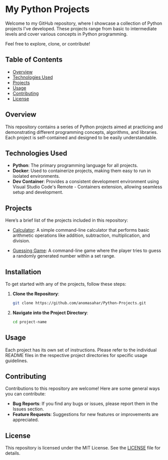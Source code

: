 # My Python Projects

Welcome to my GitHub repository, where I showcase a collection of Python projects I've developed. These projects range from basic to intermediate levels and cover various concepts in Python programming.

Feel free to explore, clone, or contribute!

## Table of Contents
- [Overview](#overview)
- [Technologies Used](#technologies-used)
- [Projects](#projects)
- [Usage](#usage)
- [Contributing](#contributing)
- [License](#license)

## Overview
This repository contains a series of Python projects aimed at practicing and demonstrating different programming concepts, algorithms, and libraries. Each project is self-contained and designed to be easily understandable.

## Technologies Used
- **Python**: The primary programming language for all projects.
- **Docker**: Used to containerize projects, making them easy to run in isolated environments.
- **Dev Container**: Provides a consistent development environment using Visual Studio Code's Remote - Containers extension, allowing seamless setup and development.

## Projects
Here’s a brief list of the projects included in this repository:

- [Calculator](01-Calculator): A simple command-line calculator that performs basic arithmetic operations like addition, subtraction, multiplication, and division.

- [Guessing Game](02-GuessingGame): A command-line game where the player tries to guess a randomly generated number within a set range.

## Installation
To get started with any of the projects, follow these steps:

1. **Clone the Repository**:
   ```bash
   git clone https://github.com/anomasahar/Python-Projects.git
   ```

2. **Navigate into the Project Directory**:
    ```bash
    cd project-name
    ```

## Usage
Each project has its own set of instructions. Please refer to the individual README files in the respective project directories for specific usage guidelines. 

## Contributing
Contributions to this repository are welcome! Here are some general ways you can contribute:

- **Bug Reports**: If you find any bugs or issues, please report them in the Issues section.
- **Feature Requests**: Suggestions for new features or improvements are appreciated.

## License
This repository is licensed under the MIT License. See the [LICENSE](LICENSE) file for details.

